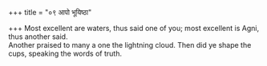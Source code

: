+++
title = "०९ आपो भूयिष्ठा"

+++
Most excellent are waters, thus said one of you; most excellent is Agni, thus another said.  
     Another praised to many a one the lightning cloud. Then did ye shape the cups, speaking the words of truth.
